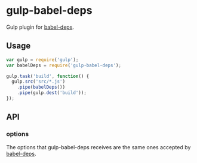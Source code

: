 # gulp-babel-deps

Gulp plugin for [babel-deps](https://npmjs.com/package/babel-deps).

## Usage

```javascript
var gulp = require('gulp');
var babelDeps = require('gulp-babel-deps');

gulp.task('build', function() {
  gulp.src('src/*.js')
    .pipe(babelDeps())
    .pipe(gulp.dest('build'));
});
```

## API

### options
The options that gulp-babel-deps receives are the same ones accepted by [babel-deps](https://npmjs.com/package/babel-deps).

